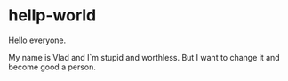 # hellp-world

Hello everyone.

My name is Vlad and I`m stupid and worthless. But I want to change it and become good a person.
